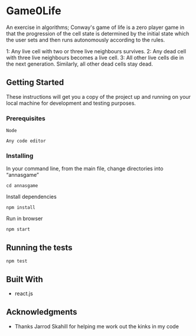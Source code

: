 # Game0Life

An exercise in algorithms; Conway's game of life is a zero player game in that the progression of the cell state is determined by the initial state which the user sets and then runs autonomously according to the rules. 

1: Any live cell with two or three live neighbours survives.
2: Any dead cell with three live neighbours becomes a live cell.
3: All other live cells die in the next generation. Similarly, all other dead cells stay dead.


## Getting Started

These instructions will get you a copy of the project up and running on your local machine for development and testing purposes.
### Prerequisites

```
Node

Any code editor
```

### Installing


In your command line, from the main file, change directories into “annasgame”

```
cd annasgame
```

Install dependencies 

```
npm install
```

Run in browser

```
npm start
```

## Running the tests

```
npm test
```

## Built With

* react.js

## Acknowledgments

* Thanks Jarrod Skahill for helping me work out the kinks in my code
